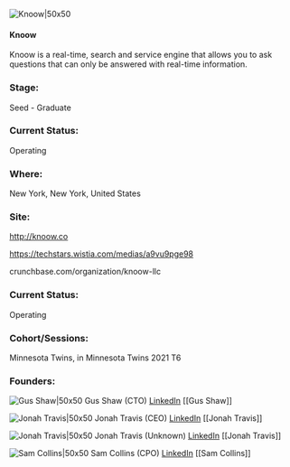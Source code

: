 

![Knoow|50x50](https://apimg.techstars.com/connect/images/image_files/6207e908ac2ee11312861f73/original/Icon_Color.png)

#### Knoow
Knoow is a real-time, search and service engine that allows you to ask questions that can only be answered with real-time information.

### Stage: 
Seed - Graduate 

### Current Status: 
Operating

### Where:
New York, New York, United States

### Site:
http://knoow.co

https://techstars.wistia.com/medias/a9vu9pge98

crunchbase.com/organization/knoow-llc

### Current Status: 
Operating

### Cohort/Sessions: 
Minnesota Twins, in Minnesota Twins 2021 T6

### Founders: 

![Gus Shaw|50x50]() Gus Shaw (CTO) [LinkedIn](https://) [[Gus Shaw]]

![Jonah Travis|50x50](https://apimg.techstars.com/connect/images/image_files/6182b4b9ab003f73c25591a9/original/Headshot_whiteshirt.jpeg) Jonah Travis (CEO) [LinkedIn](https://linkedin.com/in/jonah-travis-drop-me-a-line-07jtravis24-at-gmail) [[Jonah Travis]]

![Jonah Travis|50x50](https://www.f6s.com/content-resource/profiles/637304_th2.jpg) Jonah Travis (Unknown) [LinkedIn](https://) [[Jonah Travis]]

![Sam Collins|50x50](https://www.f6s.com/static-resource/images/profile-placeholder-user.jpg) Sam Collins (CPO) [LinkedIn](https://linkedin.com/in/samuel-collins-460b2314a) [[Sam Collins]]


